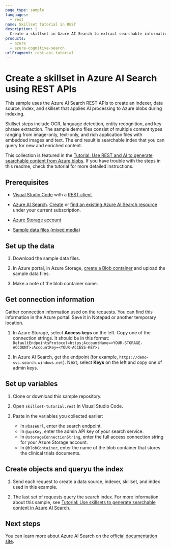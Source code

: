 ```yaml
---
page_type: sample
languages:
  - rest
name: Skillset Tutorial in REST
description: |
  Create a skillset in Azure AI Search to extract searchable information and structure from Azure blobs.
products:
  - azure
  - azure-cognitive-search
urlFragment: rest-api-tutorial
---
```


# Create a skillset in Azure AI Search using REST APIs

This sample uses the Azure AI Search REST APIs to create an indexer, data source, index, and skillset that applies AI processing to Azure blobs during indexing. 

Skillset steps include OCR, language detection, entity recognition, and key phrase extraction. The sample demo files consist of multiple content types ranging from image-only, text-only, and rich application files with embedded images and text. The end result is searchable index that you can query for new and enriched content.

This collection is featured in the [Tutorial: Use REST and AI to generate searchable content from Azure blobs](https://docs.microsoft.com/azure/search/AI-search-tutorial-blob). If you have trouble with the steps in this readme, check the tutorial for more detailed instructions.

## Prerequisites

+ [Visual Studio Code](https://code.visualstudio.com/download) with a [REST client](https://marketplace.visualstudio.com/items?itemName=humao.rest-client).

+ [Azure AI Search](https://learn.microsoft.com/azure/search/). [Create](https://learn.microsoft.com//azure/search/search-create-service-portal) or [find an existing Azure AI Search resource](https://portal.azure.com/#blade/HubsExtension/BrowseResourceBlade/resourceType/Microsoft.Search%2FsearchServices) under your current subscription.

+ [Azure Storage account](https://docs.microsoft.com/azure/storage/common/storage-account-create?tabs=azure-portal)

+ [Sample data files (mixed media)](https://github.com/Azure-Samples/azure-search-sample-data/tree/master/ai-enrichment-mixed-media)

## Set up the data

1. Download the sample data files.

1. In Azure portal, in Azure Storage, [create a Blob container](https://docs.microsoft.com/azure/storage/blobs/storage-quickstart-blobs-portal) and upload the sample data files.

1. Make a note of the blob container name.

## Get connection information

Gather connection information used on the requests. You can find this information in the Azure portal. Save it in Notepad or another temporary location.

1. In Azure Storage, select **Access keys** on the left. Copy one of the connection strings. It should be in this format: `DefaultEndpointsProtocol=https;AccountName=<YOUR-STORAGE-ACCOUNT>;AccountKey=<YOUR-ACCESS-KEY>;`

1. In Azure AI Search, get the endpoint (for example, `https://demo-svc.search.windows.net`). Next, select **Keys** on the left and copy one of admin keys.

## Set up variables

1. Clone or download this sample repository.

1. Open `skillset-tutorial.rest` in Visual Studio Code.

1. Paste in the variables you collected earlier:

   + In `@baseUrl`, enter the search endpoint.
   + In `@apiKey`, enter the admin API key of your search service.
   + In `@storageConnectionString`, enter the full access connection string for your Azure Storage account.
   + In `@blobContainer`, enter the name of the blob container that stores the clinical trials documents.

## Create objects and queryu the index

1. Send each request to create a data source, indexer, skillset, and index used in this example.

1. The last set of requests query the search index. For more information about this sample, see [Tutorial: Use skillsets to generate searchable content in Azure AI Search](https://learn.microsoft.com/azure/search/cognitive-search-tutorial-blob).

## Next steps

You can learn more about Azure AI Search on the [official documentation site](https://learn.microsoft.com/azure/search/).